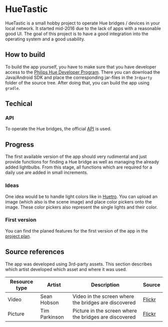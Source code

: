 # HueTastic
HueTastic is a small hobby project to operate Hue bridges / devices in your local network. It started mid-2016 due to the lack of apps with a reasonable good UI. The goal of this project is to have a good integration into the operating system and a good usability.

## How to build
To build the app yourself, you have to make sure that you have developer access to the [Philips Hue Developer Program][1]. There you can download the Java/Android SDK and place the corresponding jar-files in the ```3rdparty``` folder of the source tree. After doing that, you can build the app using ```gradle```.

## Techical

### API
To operate the Hue bridges, the official [API][1] is used.

## Progress
The first available version of the app should very rudimental and just provide functions for finding a Hue bridge as well as managing the already added lightbulbs. From this stage, all functions which are required for a daily use are added in small increments.

### Ideas
One idea would be to handle light colors like in [Huetro][4]. You can upload an image (which also is the scene image) and place color pickers onto the image. These color pickers also represent the single lights and their color.

### First version
You can find the planed features for the first version of the app in the [project plan][3].

## Source references
The app was developed using 3rd-party assets. This section describes which artist developed which asset and where it was used.

| Resource type | Artist        | Description                                            | Source      |
|---------------|---------------|--------------------------------------------------------|-------------|
| Video         | Sean Hobson   | Video in the screen where the bridges are discovered   | [Flickr][5] |
| Picture       | Tim Parkinson | Picture in the screen where the bridges are discovered | [Flickr][6] |

[1]: http://www.developers.meethue.com/
[2]: https://www.huetz.biz/apps/huetastic
[3]: https://github.com/thuetz/HueTastic/projects/1
[4]: https://www.microsoft.com/en-us/store/p/huetro-for-hue/9wzdncrfjj3t
[5]: https://www.flickr.com/photos/seanhobson/4083815314
[6]: https://www.flickr.com/photos/timparkinson/3125954608
